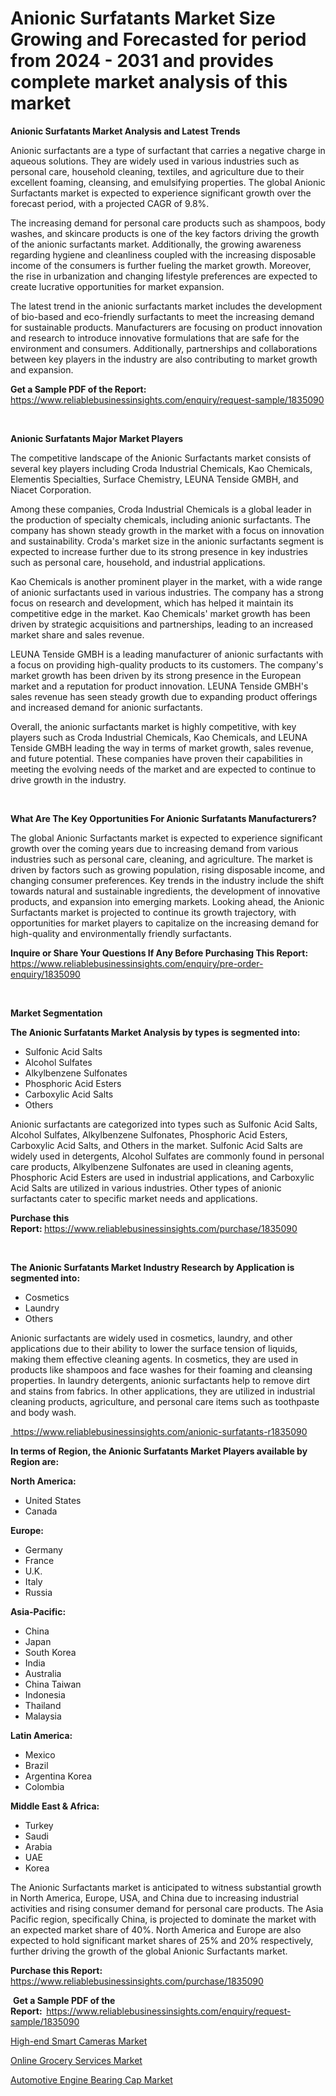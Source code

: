 <p><h1>Anionic Surfatants Market Size Growing and Forecasted for period from 2024 - 2031 and provides complete market analysis of this market</h1></p><p><strong>Anionic Surfatants Market Analysis and Latest Trends</strong></p>
<p><p>Anionic surfactants are a type of surfactant that carries a negative charge in aqueous solutions. They are widely used in various industries such as personal care, household cleaning, textiles, and agriculture due to their excellent foaming, cleansing, and emulsifying properties. The global Anionic Surfactants market is expected to experience significant growth over the forecast period, with a projected CAGR of 9.8%.</p><p>The increasing demand for personal care products such as shampoos, body washes, and skincare products is one of the key factors driving the growth of the anionic surfactants market. Additionally, the growing awareness regarding hygiene and cleanliness coupled with the increasing disposable income of the consumers is further fueling the market growth. Moreover, the rise in urbanization and changing lifestyle preferences are expected to create lucrative opportunities for market expansion.</p><p>The latest trend in the anionic surfactants market includes the development of bio-based and eco-friendly surfactants to meet the increasing demand for sustainable products. Manufacturers are focusing on product innovation and research to introduce innovative formulations that are safe for the environment and consumers. Additionally, partnerships and collaborations between key players in the industry are also contributing to market growth and expansion.</p></p>
<p><strong>Get a Sample PDF of the Report:&nbsp;</strong> <a href="https://www.reliablebusinessinsights.com/enquiry/request-sample/1835090">https://www.reliablebusinessinsights.com/enquiry/request-sample/1835090</a></p>
<p>&nbsp;</p>
<p><strong>Anionic Surfatants Major Market Players</strong></p>
<p><p>The competitive landscape of the Anionic Surfactants market consists of several key players including Croda Industrial Chemicals, Kao Chemicals, Elementis Specialties, Surface Chemistry, LEUNA Tenside GMBH, and Niacet Corporation. </p><p>Among these companies, Croda Industrial Chemicals is a global leader in the production of specialty chemicals, including anionic surfactants. The company has shown steady growth in the market with a focus on innovation and sustainability. Croda's market size in the anionic surfactants segment is expected to increase further due to its strong presence in key industries such as personal care, household, and industrial applications.</p><p>Kao Chemicals is another prominent player in the market, with a wide range of anionic surfactants used in various industries. The company has a strong focus on research and development, which has helped it maintain its competitive edge in the market. Kao Chemicals' market growth has been driven by strategic acquisitions and partnerships, leading to an increased market share and sales revenue.</p><p>LEUNA Tenside GMBH is a leading manufacturer of anionic surfactants with a focus on providing high-quality products to its customers. The company's market growth has been driven by its strong presence in the European market and a reputation for product innovation. LEUNA Tenside GMBH's sales revenue has seen steady growth due to expanding product offerings and increased demand for anionic surfactants.</p><p>Overall, the anionic surfactants market is highly competitive, with key players such as Croda Industrial Chemicals, Kao Chemicals, and LEUNA Tenside GMBH leading the way in terms of market growth, sales revenue, and future potential. These companies have proven their capabilities in meeting the evolving needs of the market and are expected to continue to drive growth in the industry.</p></p>
<p>&nbsp;</p>
<p><strong>What Are The Key Opportunities For Anionic Surfatants Manufacturers?</strong></p>
<p><p>The global Anionic Surfactants market is expected to experience significant growth over the coming years due to increasing demand from various industries such as personal care, cleaning, and agriculture. The market is driven by factors such as growing population, rising disposable income, and changing consumer preferences. Key trends in the industry include the shift towards natural and sustainable ingredients, the development of innovative products, and expansion into emerging markets. Looking ahead, the Anionic Surfactants market is projected to continue its growth trajectory, with opportunities for market players to capitalize on the increasing demand for high-quality and environmentally friendly surfactants.</p></p>
<p><strong>Inquire or Share Your Questions If Any Before Purchasing This Report:</strong> <a href="https://www.reliablebusinessinsights.com/enquiry/pre-order-enquiry/1835090">https://www.reliablebusinessinsights.com/enquiry/pre-order-enquiry/1835090</a></p>
<p>&nbsp;</p>
<p><strong>Market Segmentation</strong></p>
<p><strong>The Anionic Surfatants Market Analysis by types is segmented into:</strong></p>
<p><ul><li>Sulfonic Acid Salts</li><li>Alcohol Sulfates</li><li>Alkylbenzene Sulfonates</li><li>Phosphoric Acid Esters</li><li>Carboxylic Acid Salts</li><li>Others</li></ul></p>
<p><p>Anionic surfactants are categorized into types such as Sulfonic Acid Salts, Alcohol Sulfates, Alkylbenzene Sulfonates, Phosphoric Acid Esters, Carboxylic Acid Salts, and Others in the market. Sulfonic Acid Salts are widely used in detergents, Alcohol Sulfates are commonly found in personal care products, Alkylbenzene Sulfonates are used in cleaning agents, Phosphoric Acid Esters are used in industrial applications, and Carboxylic Acid Salts are utilized in various industries. Other types of anionic surfactants cater to specific market needs and applications.</p></p>
<p><strong>Purchase this Report:&nbsp;</strong><a href="https://www.reliablebusinessinsights.com/purchase/1835090">https://www.reliablebusinessinsights.com/purchase/1835090</a></p>
<p>&nbsp;</p>
<p><strong>The Anionic Surfatants Market Industry Research by Application is segmented into:</strong></p>
<p><ul><li>Cosmetics</li><li>Laundry</li><li>Others</li></ul></p>
<p><p>Anionic surfactants are widely used in cosmetics, laundry, and other applications due to their ability to lower the surface tension of liquids, making them effective cleaning agents. In cosmetics, they are used in products like shampoos and face washes for their foaming and cleansing properties. In laundry detergents, anionic surfactants help to remove dirt and stains from fabrics. In other applications, they are utilized in industrial cleaning products, agriculture, and personal care items such as toothpaste and body wash.</p></p>
<p><a href="https://www.reliablebusinessinsights.com/anionic-surfatants-r1835090">&nbsp;https://www.reliablebusinessinsights.com/anionic-surfatants-r1835090</a></p>
<p><strong>In terms of Region, the Anionic Surfatants Market Players available by Region are:</strong></p>
<p>
    <p> <strong> North America: </strong>
        <ul>
            <li>United States</li>
            <li>Canada</li>
        </ul>
        </p> 
    <p> <strong> Europe: </strong>
        <ul>
            <li>Germany</li>
            <li>France</li>
            <li>U.K.</li>
            <li>Italy</li>
            <li>Russia</li>
        </ul>
        </p> 
    <p> <strong> Asia-Pacific: </strong>
        <ul>
            <li>China</li>
            <li>Japan</li>
            <li>South Korea</li>
            <li>India</li>
            <li>Australia</li>
            <li>China Taiwan</li>
            <li>Indonesia</li>
            <li>Thailand</li>
            <li>Malaysia</li>
        </ul>
        </p> 
    <p> <strong> Latin America: </strong>
        <ul>
            <li>Mexico</li>
            <li>Brazil</li>
            <li>Argentina Korea</li>
            <li>Colombia</li>
        </ul>
        </p> 
    <p> <strong> Middle East & Africa: </strong>
        <ul>
            <li>Turkey</li>
            <li>Saudi</li>
            <li>Arabia</li>
            <li>UAE</li>
            <li>Korea</li>
        </ul>
    </p>
    </p>
<p><p>The Anionic Surfactants market is anticipated to witness substantial growth in North America, Europe, USA, and China due to increasing industrial activities and rising consumer demand for personal care products. The Asia Pacific region, specifically China, is projected to dominate the market with an expected market share of 40%. North America and Europe are also expected to hold significant market shares of 25% and 20% respectively, further driving the growth of the global Anionic Surfactants market.</p></p>
<p><strong>Purchase this Report: </strong><a href="https://www.reliablebusinessinsights.com/purchase/1835090">https://www.reliablebusinessinsights.com/purchase/1835090</a></p>
<p>&nbsp;<strong>Get a Sample PDF of the Report:&nbsp;&nbsp;</strong><a href="https://www.reliablebusinessinsights.com/enquiry/request-sample/1835090">https://www.reliablebusinessinsights.com/enquiry/request-sample/1835090</a></p>
<p><strong></strong></p>
<p><p><a href="https://github.com/HettieStehr/Market-Research-Report-List-1/blob/main/high-end-smart-cameras-market.md">High-end Smart Cameras Market</a></p><p><a href="https://github.com/alanPerkins1921/Market-Research-Report-List-1/blob/main/online-grocery-services-market.md">Online Grocery Services Market</a></p><p><a href="https://view.publitas.com/reportprime-1/automotive-engine-bearing-cap-market-size-by-type-cast-iron-type-steel-type-by-product-passenger-cars-commercial-vehicles-global-industry-analysis-share-growth-trends-and-forecast-2024-to-2031/">Automotive Engine Bearing Cap Market</a></p></p>